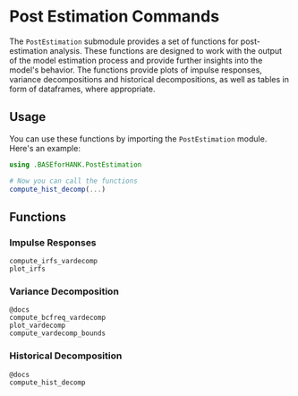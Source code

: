 # Post Estimation Commands

The `PostEstimation` submodule provides a set of functions for post-estimation analysis. These functions are designed to work with the output of the model estimation process and provide further insights into the model's behavior. The functions provide plots of impulse responses, variance decompositions and historical decompositions, as well as tables in form of dataframes, where appropriate.  

## Usage

You can use these functions by importing the `PostEstimation` module. Here's an example:

```julia
using .BASEforHANK.PostEstimation

# Now you can call the functions
compute_hist_decomp(...)
```

## Functions
### Impulse Responses
```@docs
compute_irfs_vardecomp
plot_irfs
```
### Variance Decomposition
```
@docs
compute_bcfreq_vardecomp
plot_vardecomp
compute_vardecomp_bounds
```
### Historical Decomposition
```
@docs
compute_hist_decomp
```


